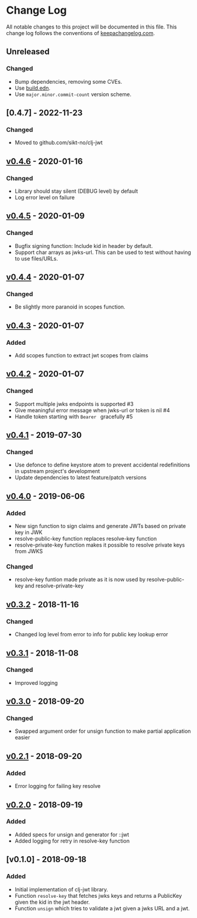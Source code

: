 # Change Log
All notable changes to this project will be documented in this file. This change log follows the conventions of [keepachangelog.com](http://keepachangelog.com/).

## Unreleased
### Changed
- Bump dependencies, removing some CVEs.
- Use [build.edn](https://github.com/liquidz/build.edn).
- Use `major.minor.commit-count` version scheme.

## [0.4.7] - 2022-11-23
### Changed
- Moved to github.com/sikt-no/clj-jwt

## [v0.4.6] - 2020-01-16
### Changed
- Library should stay silent (DEBUG level) by default
- Log error level on failure

## [v0.4.5] - 2020-01-09
### Changed
- Bugfix signing function: Include kid in header by default.
- Support char arrays as jwks-url. This can be used to test without having to use files/URLs.

## [v0.4.4] - 2020-01-07
### Changed
- Be slightly more paranoid in scopes function.

## [v0.4.3] - 2020-01-07
### Added
- Add scopes function to extract jwt scopes from claims

## [v0.4.2] - 2020-01-07
### Changed
- Support multiple jwks endpoints is supported #3
- Give meaningful error message when jwks-url or token is nil #4
- Handle token starting with `Bearer ` gracefully #5

## [v0.4.1] - 2019-07-30
### Changed
- Use defonce to define keystore atom to prevent accidental redefinitions in upstream project's development
- Update dependencies to latest feature/patch versions

## [v0.4.0] - 2019-06-06
### Added
- New sign function to sign claims and generate JWTs based on private key in JWK
- resolve-public-key function replaces resolve-key function
- resolve-private-key function makes it possible to resolve private keys from JWKS

### Changed
- resolve-key funtion made private as it is now used by resolve-public-key and resolve-private-key

## [v0.3.2] - 2018-11-16
### Changed
- Changed log level from error to info for public key lookup error

## [v0.3.1] - 2018-11-08
### Changed
- Improved logging

## [v0.3.0] - 2018-09-20
### Changed
- Swapped argument order for unsign function to make partial application easier

## [v0.2.1] - 2018-09-20
### Added
- Error logging for failing key resolve

## [v0.2.0] - 2018-09-19
### Added
- Added specs for unsign and generator for ::jwt
- Added logging for retry in resolve-key function

## [v0.1.0] - 2018-09-18
### Added
- Initial implementation of clj-jwt library.
- Function `resolve-key` that fetches jwks keys and returns a PublicKey given the kid in the jwt header.
- Function `unsign` which tries to validate a jwt given a jwks URL and a jwt.

[Unreleased]: https://github.com/sikt-no/clj-jwt/compare/0.4.7...HEAD
[v0.4.7]: https://github.com/sikt-no/clj-jwt/compare/v0.4.6...0.4.7
[v0.4.6]: https://gitlab.nsd.no/clojure/clj-jwt/compare/v0.4.5...v0.4.6
[v0.4.5]: https://gitlab.nsd.no/clojure/clj-jwt/compare/v0.4.4...v0.4.5
[v0.4.4]: https://gitlab.nsd.no/clojure/clj-jwt/compare/v0.4.3...v0.4.4
[v0.4.3]: https://gitlab.nsd.no/clojure/clj-jwt/compare/v0.4.2...v0.4.3
[v0.4.2]: https://gitlab.nsd.no/clojure/clj-jwt/compare/v0.4.1...v0.4.2
[v0.4.1]: https://gitlab.nsd.no/clojure/clj-jwt/compare/v0.4.0...v0.4.1
[v0.4.0]: https://gitlab.nsd.no/clojure/clj-jwt/compare/v0.3.2...v0.4.0
[v0.3.2]: https://gitlab.nsd.no/clojure/clj-jwt/compare/v0.3.1...v0.3.2
[v0.3.1]: https://gitlab.nsd.no/clojure/clj-jwt/compare/v0.3.0...v0.3.1
[v0.3.0]: https://gitlab.nsd.no/clojure/clj-jwt/compare/v0.2.1...v0.3.0
[v0.2.1]: https://gitlab.nsd.no/clojure/clj-jwt/compare/v0.2.0...v0.2.1
[v0.2.0]: https://gitlab.nsd.no/clojure/clj-jwt/compare/v0.1.0...v0.2.0
